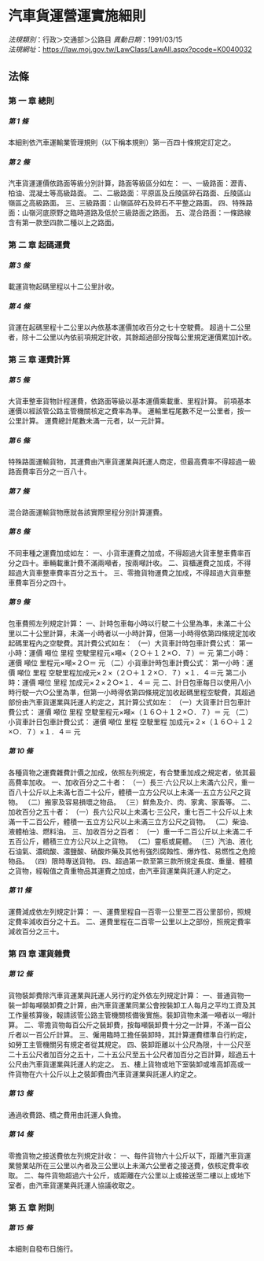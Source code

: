# 汽車貨運營運實施細則

*法規類別*：行政＞交通部＞公路目
*異動日期*：1991/03/15  
*法規網址*：https://law.moj.gov.tw/LawClass/LawAll.aspx?pcode=K0040032



## 法條
### 第 一 章 總則

##### 第 1 條
本細則依汽車運輸業管理規則（以下稱本規則）第一百四十條規定訂定之。

##### 第 2 條
汽車貨運運價依路面等級分別計算，路面等級區分如左：
一、一級路面：瀝青、柏油、混凝土等高級路面。
二、二級路面：平原區及丘陵區碎石路面、丘陵區山嶺區之高級路面。
三、三級路面：山嶺區碎石及碎石不平整之路面。
四、特殊路面：山嶺河底原野之臨時道路及低於三級路面之路面。
五、混合路面：一條路線含有第一款至四款二種以上之路面。

### 第 二 章 起碼運費

##### 第 3 條
載運貨物起碼里程以十二公里計收。

##### 第 4 條
貨運在起碼里程十二公里以內依基本運價加收百分之七十空駛費。
超過十二公里者，除十二公里以內依前項規定計收，其餘超過部分按每公里規定運價累加計收。

### 第 三 章 運費計算

##### 第 5 條
大貨車整車貨物計程運費，依路面等級以基本運價乘載重、里程計算。
前項基本運價以經該管公路主管機關核定之費率為準。
運輸里程尾數不足一公里者，按一公里計算。
運費總計尾數未滿一元者，以一元計算。

##### 第 6 條
特殊路面運輸貨物，其運費由汽車貨運業與託運人商定，但最高費率不得超過一級路面費率百分之一百八十。

##### 第 7 條
混合路面運輸貨物應就各該實際里程分別計算運費。

##### 第 8 條
不同車種之運費加成如左：
一、小貨車運費之加成，不得超過大貨車整車費率百分之四十。車輛載重計費不滿兩噸者，按兩噸計收。
二、貨櫃運費之加成，不得超過大貨車整車費率百分之五十。
三、零擔貨物運費之加成，不得超過大貨車整車費率百分之四十。

##### 第 9 條
包車費照左列規定計算：
一、計時包車每小時以行駛二十公里為準，未滿二十公里以二十公里計算，未滿一小時者以一小時計算，但第一小時得依第四條規定加收起碼里程內之空駛費。其計費公式如左：
（一）大貨車計時包車計費公式：
      第一小時：運價  噸位  里程  空駛里程元×噸×（２○＋１２×○．７）＝  元
      第二小時：運價  噸位  里程元×噸×２○＝  元
（二）小貨車計時包車計費公式：
      第一小時：運價  噸位  里程  空駛里程加成元×２×（２○＋１２×○．７）×１．４＝元
      第二小時：運價  噸位  里程  加成元×２×２○×１．４＝  元
二、計日包車每日以使用八小時行駛一六○公里為準，但第一小時得依第四條規定加收起碼里程空駛費，其超過部份由汽車貨運業與託運人約定之，其計算公式如左：
（一）大貨車計日包車計費公式：
      運價  噸位  里程  空駛里程元×噸×（１６○＋１２×○．７）＝  元
（二）小貨車計日包車計費公式：
      運價  噸位  里程  空駛里程  加成元×２×（１６○＋１２×○．７）×１．４＝  元

##### 第 10 條
各種貨物之運費雜費計價之加成，依照左列規定，有合雙重加成之規定者，依其最高費率加收。
一、加收百分之二十者：
（一）長三‧六公尺以上未滿六公尺，重一百八十公斤以上未滿七百二十公斤，體積一立方公尺以上未滿一‧五立方公尺之貨物。
（二）搬家及容易損壞之物品。
（三）鮮魚及介、肉、家禽、家畜等。
二、加收百分之五十者：
（一）長六公尺以上未滿七‧三公尺，重七百二十公斤以上未滿一千二百公斤，體積一‧五立方公尺以上未滿三立方公尺之貨物。
（二）柴油、液體柏油、燃料油。
三、加收百分之百者：
（一）重一千二百公斤以上未滿二千五百公斤，體積三立方公尺以上之貨物。
（二）靈柩或屍體。
（三）汽油、液化石油氣、濃硫酸、濃鹽酸、硝酸炸藥及其他有強烈腐蝕性、爆炸性、易燃性之危險物品。
（四）限時專送貨物。
四、超過第一款至第三款所規定長度、重量、體積之貨物，經報值之貴重物品其運費之加成，由汽車貨運業與託運人約定之。

##### 第 11 條
運費減成依左列規定計算：
一、運費里程自一百零一公里至二百公里部份，照規定費率減收百分之十五。
二、運費里程在二百零一公里以上之部份，照規定費率減收百分之三十。

### 第 四 章 運貨雜費

##### 第 12 條
貨物裝卸費除汽車貨運業與託運人另行約定外依左列規定計算：
一、普通貨物一裝一卸每噸裝卸費之計算，由汽車貨運業同業公會按裝卸工人每月之平均工資及其工作量核算後，報請該管公路主管機關核備後實施。裝卸貨物未滿一噸者以一噸計算。
二、零擔貨物每百公斤之裝卸費，按每噸裝卸費十分之一計算，不滿一百公斤者以一百公斤計算。
三、僱用臨時工擔任裝卸時，其計算運費標準自行約定，如勞工主管機關另有規定者從其規定。
四、裝卸距離以十公尺為限，十一公尺至二十五公尺者加百分之五十，二十五公尺至五十公尺者加百分之百計算，超過五十公尺由汽車貨運業與託運人約定之。
五、樓上貨物或地下室裝卸或堆高卸高或一件貨物在六十公斤以上之裝卸費由汽車貨運業與託運人約定之。

##### 第 13 條
通過收費路、橋之費用由託運人負擔。

##### 第 14 條
零擔貨物之接送費依左列規定計收：
一、每件貨物六十公斤以下，距離汽車貨運業營業站所在三公里以內者及三公里以上未滿六公里者之接送費，依核定費率收取。
二、每件貨物超過六十公斤，或距離在六公里以上或接送至二樓以上或地下室者，由汽車貨運業與託運人協議收取之。

### 第 五 章 附則

##### 第 15 條
本細則自發布日施行。


